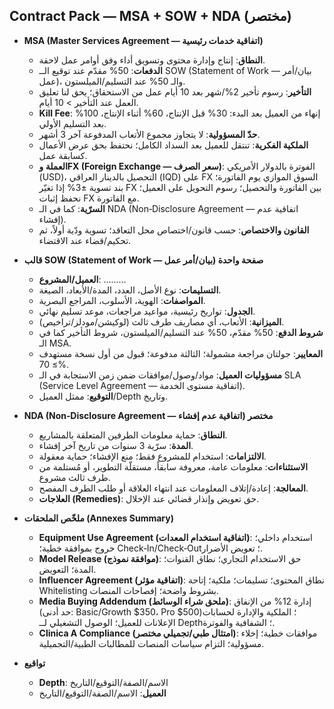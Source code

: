 ## Contract Pack — MSA + SOW + NDA (مختصر)

- **MSA (Master Services Agreement — اتفاقية خدمات رئيسية)**
  - **النطاق**: إنتاج وإدارة محتوى وتسويق أداء وفق أوامر عمل لاحقة.
  - **الدفعات**: 50% مقدّم عند توقيع الــ SOW (Statement of Work — بيان/أمر عمل)، والـ 50% عند التسليم/الميلستون.
  - **التأخير**: رسوم تأخير 2%/شهر بعد 10 أيام عمل من الاستحقاق؛ يحق لنا تعليق العمل عند التأخير > 10 أيام.
  - **Kill Fee**: إنهاء من العميل بعد البدء: 30% قبل الإنتاج، 60% أثناء الإنتاج، 100% بعد التسليم الأولي.
  - **حدّ المسؤولية**: لا يتجاوز مجموع الأتعاب المدفوعة آخر 3 أشهر.
  - **الملكية الفكرية**: تنتقل للعميل بعد السداد الكامل؛ نحتفظ بحق عرض الأعمال كسابقة عمل.
  - **العملة وFX (Foreign Exchange — سعر الصرف)**: الفوترة بالدولار الأمريكي (USD)، التحصيل بالدينار العراقي (IQD) على FX السوق الموازي يوم الفاتورة؛ بند تسوية ±3% إذا تغيّر FX بين الفاتورة والتحصيل؛ رسوم التحويل على العميل؛ نحفظ إثبات FX مع الفاتورة.
  - **السرّية**: كما في الـ NDA (Non‑Disclosure Agreement — اتفاقية عدم إفشاء).
  - **القانون والاختصاص**: حسب قانون/اختصاص محل التعاقد؛ تسوية ودّية أولاً، ثم تحكيم/قضاء عند الاقتضاء.

- **قالب SOW (Statement of Work — بيان/أمر عمل) صفحة واحدة**
  - **العميل/المشروع**: ………
  - **التسليمات**: نوع الأصل، العدد، المدة/الأبعاد، الصيغة.
  - **المواصفات**: الهوية، الأسلوب، المراجع البصرية.
  - **الجدول**: تواريخ رئيسية، مواعيد مراجعات، موعد تسليم نهائي.
  - **الميزانية**: الأتعاب، أي مصاريف طرف ثالث (لوكيشن/مودلز/تراخيص).
  - **شروط الدفع**: 50% مقدّم، 50% عند التسليم/الميلستون، شروط التأخير كما في الـ MSA.
  - **المعايير**: جولتان مراجعة مشمولة؛ الثالثة مدفوعة؛ قبول من أول نسخة مستهدف ≥ 70%.
  - **مسؤوليات العميل**: مواد/وصول/موافقات ضمن زمن الاستجابة في الـ SLA (Service Level Agreement — اتفاقية مستوى الخدمة).
  - **التوقيع**: ممثل العميل/Depth وتاريخ.

- **NDA (Non‑Disclosure Agreement — اتفاقية عدم إفشاء) مختصر**
  - **النطاق**: حماية معلومات الطرفين المتعلقة بالمشاريع.
  - **المدة**: سرّية 3 سنوات من تاريخ آخر إفشاء.
  - **الالتزامات**: استخدام للمشروع فقط؛ منع الإفشاء؛ حماية معقولة.
  - **الاستثناءات**: معلومات عامة، معروفة سابقاً، مستقلّة التطوير، أو مُستلمة من طرف ثالث مشروع.
  - **المعالجة**: إعادة/إتلاف المعلومات عند انتهاء العلاقة أو طلب الطرف المفصح.
  - **العلاجات (Remedies)**: حق تعويض وإنذار قضائي عند الإخلال.

- **ملخّص الملحقات (Annexes Summary)**
  - **Equipment Use Agreement (اتفاقية استخدام المعدات)**: استخدام داخلي؛ خروج بموافقة خطية؛ Check‑In/Check‑Out؛ تعويض الأضرار.
  - **Model Release (موافقة نموذج)**: حق الاستخدام التجاري؛ نطاق القنوات؛ المدة؛ التعويض.
  - **Influencer Agreement (اتفاقية مؤثر)**: نطاق المحتوى؛ تسليمات؛ ملكية؛ إتاحة Whitelisting بشروط واضحة؛ إفصاحات المنصات.
  - **Media Buying Addendum (ملحق شراء الوسائط)**: إدارة 12% من الإنفاق (حد أدنى: Basic/Growth $350، Pro $500)؛ الملكية والإدارة لحسابات الإعلانات للعميل؛ الوصول التشغيلي لــ Depth؛ الشفافية والفوترة.
  - **Clinica A Compliance (امتثال طبي/تجميلي مختصر)**: موافقات خطية؛ إخلاء مسؤولية؛ التزام سياسات المنصات للمطالبات الطبية/التجميلية.

- **تواقيع**
  - **Depth**: الاسم/الصفة/التوقيع/التاريخ
  - **العميل**: الاسم/الصفة/التوقيع/التاريخ
